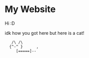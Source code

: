 # My Website

Hi :D

idk how you got here  but here is a cat!

```
   /\ /\
  {^-^ }      ,
     [=====]--
```